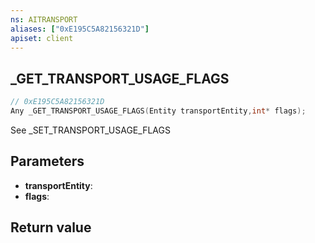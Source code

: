 ```yaml
---
ns: AITRANSPORT
aliases: ["0xE195C5A82156321D"]
apiset: client
---
```

## _GET_TRANSPORT_USAGE_FLAGS

```c
// 0xE195C5A82156321D
Any _GET_TRANSPORT_USAGE_FLAGS(Entity transportEntity,int* flags);
```

See _SET_TRANSPORT_USAGE_FLAGS

## Parameters
* **transportEntity**:
* **flags**:

## Return value